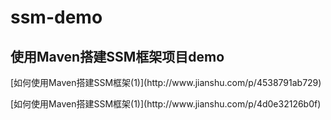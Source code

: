 # ssm-demo
## 使用Maven搭建SSM框架项目demo
<p>[如何使用Maven搭建SSM框架(1)](http://www.jianshu.com/p/4538791ab729)
<p>[如何使用Maven搭建SSM框架(1)](http://www.jianshu.com/p/4d0e32126b0f)
